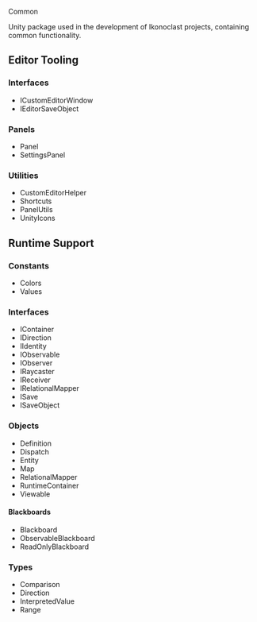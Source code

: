 Common

Unity package used in the development of Ikonoclast projects, containing common functionality.

## Editor Tooling

### Interfaces

- ICustomEditorWindow
- IEditorSaveObject

### Panels

- Panel
- SettingsPanel

### Utilities

- CustomEditorHelper
- Shortcuts
- PanelUtils
- UnityIcons

## Runtime Support

### Constants

- Colors
- Values

### Interfaces

- IContainer
- IDirection
- IIdentity
- IObservable
- IObserver
- IRaycaster
- IReceiver
- IRelationalMapper
- ISave
- ISaveObject

### Objects

- Definition
- Dispatch
- Entity
- Map
- RelationalMapper
- RuntimeContainer
- Viewable

#### Blackboards

- Blackboard
- ObservableBlackboard
- ReadOnlyBlackboard

### Types

- Comparison
- Direction
- InterpretedValue
- Range
